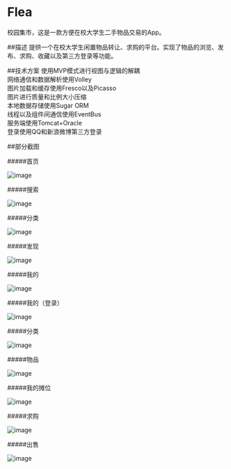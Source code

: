 # Flea
校园集市，这是一款方便在校大学生二手物品交易的App。



##描述
提供一个在校大学生闲置物品转让、求购的平台。实现了物品的浏览、发布、求购、收藏以及第三方登录等功能。


##技术方案
使用MVP模式进行视图与逻辑的解耦  
网络通信和数据解析使用Volley  
图片加载和缓存使用Fresco以及Picasso  
图片进行质量和比例大小压缩  
本地数据存储使用Sugar ORM  
线程以及组件间通信使用EventBus  
服务端使用Tomcat+Oracle  
登录使用QQ和新浪微博第三方登录  


##部分截图


#####首页

![image](https://github.com/Fionaaaa/Flea/blob/master/src/main/res/drawable/001.JPG)  

#####搜索

![image](https://github.com/Fionaaaa/Flea/blob/master/src/main/res/drawable/002.JPG)

#####分类

![image](https://github.com/Fionaaaa/Flea/blob/master/src/main/res/drawable/003.JPG)


#####发现

![image](https://github.com/Fionaaaa/Flea/blob/master/src/main/res/drawable/004.JPG)


#####我的

![image](https://github.com/Fionaaaa/Flea/blob/master/src/main/res/drawable/005.JPG)


#####我的（登录）


![image](https://github.com/Fionaaaa/Flea/blob/master/src/main/res/drawable/006.JPG)


#####分类


![image](https://github.com/Fionaaaa/Flea/blob/master/src/main/res/drawable/007.JPG)


#####物品

![image](https://github.com/Fionaaaa/Flea/blob/master/src/main/res/drawable/008.JPG)


#####我的摊位

![image](https://github.com/Fionaaaa/Flea/blob/master/src/main/res/drawable/009.JPG)


#####求购

![image](https://github.com/Fionaaaa/Flea/blob/master/src/main/res/drawable/010.JPG)


#####出售


![image](https://github.com/Fionaaaa/Flea/blob/master/src/main/res/drawable/011.JPG)






